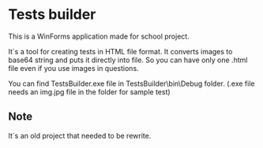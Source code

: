 # Tests builder

This is a WinForms application made for school project.

It`s a tool for creating tests in HTML file format. It converts images to base64 string and puts it directly into file. So you can have only one .html file even if you use images in questions.

You can find TestsBuilder.exe file in TestsBuilder\bin\Debug folder. 
(.exe file needs an img.jpg file in the folder for sample test)

## Note

It`s an old project that needed to be rewrite.
